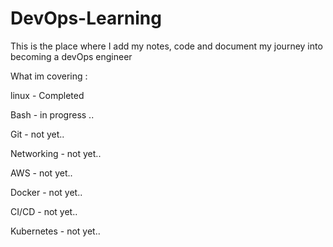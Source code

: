 # DevOps-Learning
This is the place where I add my notes, code and document my journey into becoming a devOps engineer 


What im covering : 

linux -  Completed

Bash - in progress ..

Git -  not yet..

Networking -  not yet..

AWS -  not yet..

Docker -  not yet..

CI/CD -  not yet..

Kubernetes -  not yet..
